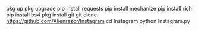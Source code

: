 pkg up
pkg upgrade
pip install requests 
pip install mechanize 
pip install rich 
pip install bs4
pkg install git
git clone https://github.com/Alienrazor/Instagram
cd Instagram
python Instagram.py
